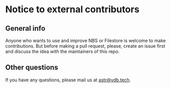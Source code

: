 # Notice to external contributors


## General info

Anyone who wants to use and improve NBS or Filestore is welcome to make contributions. But before making a pull request, please, create an issue first and discuss the idea with the maintainers of this repo. 

## Other questions

If you have any questions, please mail us at astr@ydb.tech.
